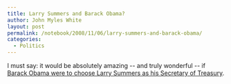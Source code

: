 ```yaml
---
title: Larry Summers and Barack Obama?
author: John Myles White
layout: post
permalink: /notebook/2008/11/06/larry-summers-and-barack-obama/
categories:
  - Politics
---
```


I must say: it would be absolutely amazing -- and truly wonderful -- if [Barack Obama were to choose Larry Summers as his Secretary of Treasury](http://www.tnr.com/politics/story.html?id=c85b418b-5237-4f54-891f-8385243162bd).
